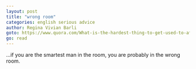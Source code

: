 ```yaml
---
layout: post
title: "wrong room"
categories: english serious advice
author: Regina Vivian Barli
goto: https://www.quora.com/What-is-the-hardest-thing-to-get-used-to-after-coming-to-Singapore?ref=speak.junglestar.org
go: read
---
```

...if you are the smartest man in the room, you are probably in the wrong room.

